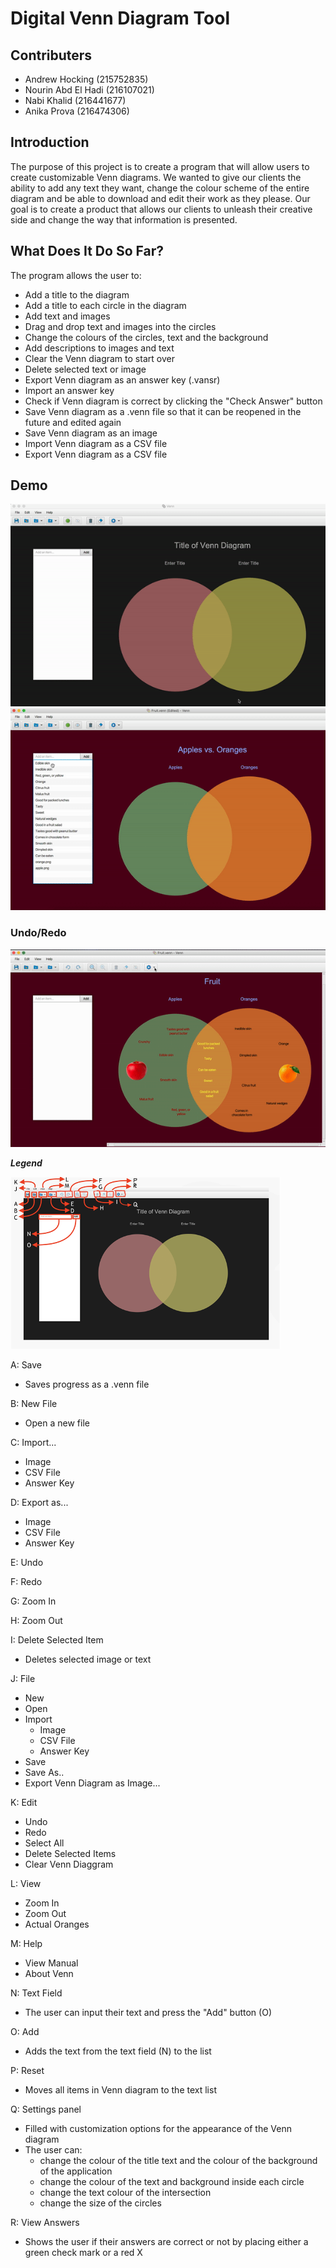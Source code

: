 # Digital Venn Diagram Tool

## Contributers 

* Andrew Hocking (215752835)
* Nourin Abd El Hadi (216107021)
* Nabi Khalid (216441677)
* Anika Prova (216474306)

## Introduction

The purpose of this project is to create a program that will allow users to create customizable Venn diagrams. We wanted to give our clients the ability to add any text they want, change the colour scheme of the entire diagram and be able to download and edit their work as they please. Our goal is to create a product that allows our clients to unleash their creative side and change the way that information is presented. 


## What Does It Do So Far?

The program allows the user to: 
* Add a title to the diagram
* Add a title to each circle in the diagram
* Add text and images
* Drag and drop text and images into the circles
* Change the colours of the circles, text and the background
* Add descriptions to images and text
* Clear the Venn diagram to start over
* Delete selected text or image
* Export Venn diagram as an answer key (.vansr)
* Import an answer key 
* Check if Venn diagram is correct by clicking the "Check Answer" button
* Save Venn diagram as a .venn file so that it can be reopened in the future and edited again
* Save Venn diagram as an image
* Import Venn diagram as a CSV file
* Export Venn diagram as a CSV file

## Demo
![demo 1 animation](https://github.com/nourinjh/EECS2311/blob/master/Assets/demo1.gif)
![demo 1 animation](https://github.com/nourinjh/EECS2311/blob/master/Assets/demo2.gif)

### Undo/Redo
![undo animation](https://github.com/nourinjh/EECS2311/blob/master/Assets/undo.gif)

**_Legend_**

![venn](https://github.com/nourinjh/EECS2311/blob/master/Assets/venn1.png)

A: Save
* Saves progress as a .venn file

B: New File
* Open a new file

C: Import...
* Image
* CSV File
* Answer Key

D: Export as...
* Image
* CSV File
* Answer Key
	
E: Undo 

F: Redo 

G: Zoom In

H: Zoom Out 

I: Delete Selected Item
* Deletes selected image or text

J: File
* New
* Open
* Import
	* Image
	* CSV File
	* Answer Key
* Save
* Save As..
* Export Venn Diagram as Image...

K: Edit
* Undo
* Redo
* Select All
* Delete Selected Items
* Clear Venn Diaggram

L: View
* Zoom In
* Zoom Out
* Actual Oranges

M: Help
* View Manual 
* About Venn

N: Text Field
* The user can input their text and press the "Add" button (O)

O: Add
* Adds the text from the text field (N) to the list

P: Reset
* Moves all items in Venn diagram to the text list

Q: Settings panel
* Filled with customization options for the appearance of the Venn diagram
* The user can:
	* change the colour of the title text and the colour of the background of the application
	* change the colour of the text and background inside each circle
	* change the text colour of the intersection
	* change the size of the circles 

R: View Answers
* Shows the user if their answers are correct or not by placing either a green check mark or a red X
